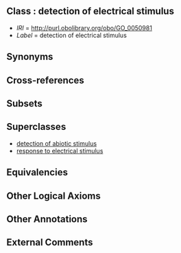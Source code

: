 
## Class : detection of electrical stimulus

 * *IRI* = http://purl.obolibrary.org/obo/GO_0050981
 * *Label* = detection of electrical stimulus

## Synonyms


## Cross-references


## Subsets


## Superclasses

 * [detection of abiotic stimulus](../../GO/82/GO_0009582.md)
 * [response to electrical stimulus](../../GO/02/GO_0051602.md)

## Equivalencies


## Other Logical Axioms


## Other Annotations


## External Comments

